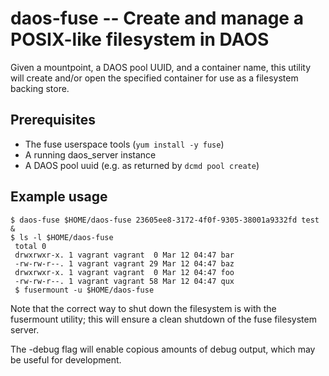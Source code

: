 # daos-fuse -- Create and manage a POSIX-like filesystem in DAOS

Given a mountpoint, a DAOS pool UUID, and a container name, this utility will create and/or open the specified container for use as a filesystem backing store.

## Prerequisites

* The fuse userspace tools (`yum install -y fuse`)
* A running daos_server instance
* A DAOS pool uuid (e.g. as returned by `dcmd pool create`)

## Example usage
    $ daos-fuse $HOME/daos-fuse 23605ee8-3172-4f0f-9305-38001a9332fd test &
    $ ls -l $HOME/daos-fuse
	 total 0
	 drwxrwxr-x. 1 vagrant vagrant  0 Mar 12 04:47 bar
	 -rw-rw-r--. 1 vagrant vagrant 29 Mar 12 04:47 baz
	 drwxrwxr-x. 1 vagrant vagrant  0 Mar 12 04:47 foo
	 -rw-rw-r--. 1 vagrant vagrant 58 Mar 12 04:47 qux
	 $ fusermount -u $HOME/daos-fuse
	 
Note that the correct way to shut down the filesystem is with the fusermount utility; this will ensure a clean shutdown of the fuse filesystem server.

The -debug flag will enable copious amounts of debug output, which may be useful for development.